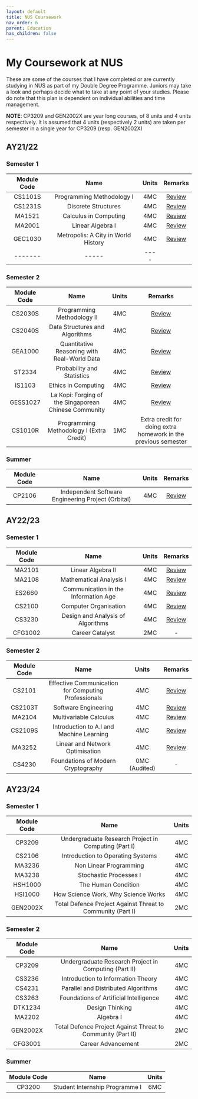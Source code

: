 ```yaml
---
layout: default
title: NUS Coursework
nav_order: 6
parent: Education
has_children: false
---
```


# My Coursework at NUS
These are some of the courses that I have completed or are currently studying in NUS as part of my Double Degree Programme. Juniors may take a look and perhaps decide what to take at any point of your studies. Please do note that this plan is dependent on individual abilities and time management.

**NOTE**: CP3209 and GEN2002X are year long courses, of 8 units and 4 units respectively. It is assumed that 4 units (respectively 2 units) are taken per semester in a single year for CP3209 (resp. GEN2002X)

## AY21/22
### Semester 1

| Module Code | Name | Units | Remarks | 
| :-----: | :-----: | :----: | :-----:| 
| CS1101S | Programming Methodology I | 4MC | [Review](coursereviews/cs1101s.html)
| CS1231S | Discrete Structures | 4MC | [Review](coursereviews/cs1231s.html) |
| MA1521 |	Calculus in Computing | 4MC | [Review](coursereviews/ma1521.html) |
| MA2001 | Linear Algebra I | 4MC | [Review](coursereviews/ma2001.html) |
| GEC1030 | Metropolis: A City in World History | 4MC | [Review](coursereviews/gec1030.html) |
|-------| -----| ----|

### Semester 2

| Module Code | Name | Units | Remarks |  
| :---------: | :--: | :---: | :-----: |  
| CS2030S | Programming Methodology II | 4MC | [Review](coursereviews/cs2030s.html) |  
| CS2040S | Data Structures and Algorithms | 4MC | [Review](coursereviews/cs2040s.html) |  
| GEA1000 | Quantitative Reasoning with Real-World Data | 4MC | [Review](coursereviews/gea1000.html) |  
| ST2334 | Probability and Statistics | 4MC | [Review](coursereviews/st2334.html) |   
| IS1103 | Ethics in Computing | 4MC | [Review](coursereviews/is1103.html) |  
| GESS1027 | La Kopi: Forging of the Singaporean Chinese Community | 4MC | [Review](coursereviews/gess1027.html) |  
| CS1010R | Programming Methodology I (Extra Credit) | 1MC | Extra credit for doing extra homework in the previous semester |  

### Summer 

| Module Code | Name | Units | Remarks |
| :---------: | :--: | :---: | :-----: |
| CP2106 | Independent Software Engineering Project (Orbital) | 4MC | [Review](coursereviews/cp2106.html) |

## AY22/23
### Semester 1

| Module Code | Name | Units | Remarks |
| :---------: | :--: | :---: | :-----: |
| MA2101 | Linear Algebra II | 4MC | [Review](coursereviews/ma2101.html) |
| MA2108 | Mathematical Analysis I | 4MC | [Review](coursereviews/ma2108.html) |
| ES2660 | Communication in the Information Age | 4MC | [Review](coursereviews/es2660.html)|
| CS2100 | Computer Organisation | 4MC | [Review](coursereviews/cs2100.html) |
| CS3230 | Design and Analysis of Algorithms | 4MC | [Review](coursereviews/cs3230.html) |
| CFG1002 | Career Catalyst | 2MC | - |

### Semester 2

| Module Code | Name | Units | Remarks |
| :---------: | :--: | :---: | :----: |
| CS2101 | Effective Communication for Computing Professionals | 4MC | [Review](coursereviews/cs2101.html) |
| CS2103T | Software Engineering | 4MC | [Review](coursereviews/cs2103t.html) |
| MA2104 | Multivariable Calculus | 4MC | [Review](coursereviews/ma2104.html) |
| CS2109S | Introduction to A.I and Machine Learning | 4MC | [Review](coursereviews/cs2109s.html) |
| MA3252 | Linear and Network Optimisation | 4MC | [Review](coursereviews/ma3252.html) |
| CS4230 | Foundations of Modern Cryptography | 0MC (Audited) | - |

## AY23/24
### Semester 1

| Module Code | Name | Units |
| :---------: | :--: | :---: |
| CP3209 | Undergraduate Research Project in Computing (Part I) | 4MC |
| CS2106 | Introduction to Operating Systems | 4MC |
| MA3236 | Non Linear Programming | 4MC |
| MA3238 | Stochastic Processes I | 4MC |
| HSH1000 | The Human Condition | 4MC |
| HSI1000 | How Science Work, Why Science Works | 4MC |
| GEN2002X | Total Defence Project Against Threat to Community (Part I) | 2MC |

### Semester 2

| Module Code | Name | Units |
| :---------: | :--: | :---: |
| CP3209 | Undergraduate Research Project in Computing (Part II) | 4MC |
| CS3236 | Introduction to Information Theory | 4MC |
| CS4231 | Parallel and Distributed Algorithms | 4MC |
| CS3263 | Foundations of Artificial Intelligence | 4MC |
| DTK1234 | Design Thinking | 4MC |
| MA2202 | Algebra I | 4MC |
| GEN2002X | Total Defence Project Against Threat to Community (Part II) | 2MC |
| CFG3001 | Career Advancement | 2MC |

### Summer 

| Module Code | Name | Units |
| :---------: | :--: | :---: |
| CP3200 | Student Internship Programme I | 6MC |


